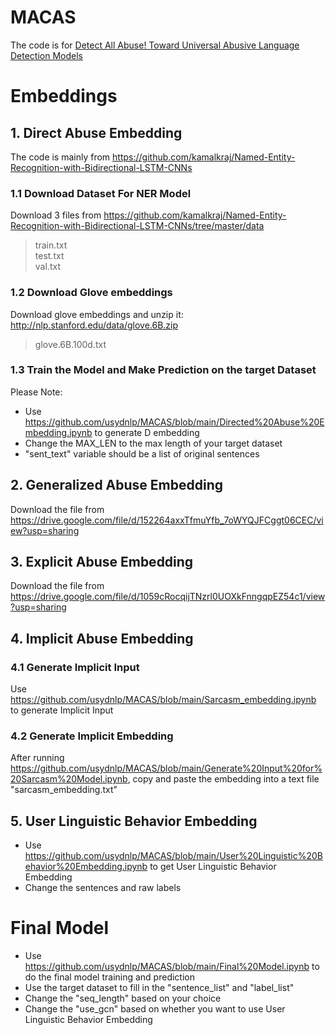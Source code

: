 # MACAS

The code is for [Detect All Abuse! Toward Universal Abusive Language Detection Models](https://arxiv.org/abs/2010.03776)

# Embeddings
## 1. Direct Abuse Embedding
The code is mainly from https://github.com/kamalkraj/Named-Entity-Recognition-with-Bidirectional-LSTM-CNNs
### 1.1 Download Dataset For NER Model
Download 3 files from https://github.com/kamalkraj/Named-Entity-Recognition-with-Bidirectional-LSTM-CNNs/tree/master/data
>train.txt  
>test.txt  
>val.txt
### 1.2 Download Glove embeddings
Download glove embeddings and unzip it: http://nlp.stanford.edu/data/glove.6B.zip
>glove.6B.100d.txt
### 1.3 Train the Model and Make Prediction on the target Dataset
Please Note:
- Use https://github.com/usydnlp/MACAS/blob/main/Directed%20Abuse%20Embedding.ipynb to generate D embedding
- Change the MAX_LEN to the max length of your target dataset
- "sent_text" variable should be a list of original sentences
## 2. Generalized Abuse Embedding
Download the file from https://drive.google.com/file/d/152264axxTfmuYfb_7oWYQJFCggt06CEC/view?usp=sharing
## 3. Explicit Abuse Embedding
Download the file from https://drive.google.com/file/d/1059cRocqijTNzrl0UOXkFnngqpEZ54c1/view?usp=sharing
## 4. Implicit Abuse Embedding
### 4.1 Generate Implicit Input
Use https://github.com/usydnlp/MACAS/blob/main/Sarcasm_embedding.ipynb to generate Implicit Input
### 4.2 Generate Implicit Embedding
After running https://github.com/usydnlp/MACAS/blob/main/Generate%20Input%20for%20Sarcasm%20Model.ipynb, copy and paste the embedding into a text file "sarcasm_embedding.txt"
## 5. User Linguistic Behavior Embedding
- Use https://github.com/usydnlp/MACAS/blob/main/User%20Linguistic%20Behavior%20Embedding.ipynb to get User Linguistic Behavior Embedding
- Change the sentences and raw labels 
# Final Model
- Use https://github.com/usydnlp/MACAS/blob/main/Final%20Model.ipynb to do the final model training and prediction
- Use the target dataset to fill in the "sentence_list" and "label_list"
- Change the "seq_length" based on your choice
- Change the "use_gcn" based on whether you want to use User Linguistic Behavior Embedding
